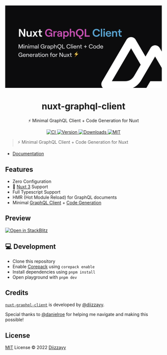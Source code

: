 [![nuxt-graphql-client](./docs/public/cover.png)](https://nuxt-graphql-client.web.app)

<h1 align="center">nuxt-graphql-client</h1>

<p align="center">⚡️ Minimal GraphQL Client + Code Generation for Nuxt</p>

<p align="center">
  <a href="https://github.com/diizzayy/nuxt-graphql-client/actions?query=branch%3Amain+event%3Apush">
    <img alt="CI" src="https://github.com/diizzayy/nuxt-graphql-client/actions/workflows/ci.yml/badge.svg?branch=main"/>
  </a>
  
  <a href="https://npmjs.com/package/nuxt-graphql-client">
      <img alt="Version" src="https://img.shields.io/npm/v/nuxt-graphql-client?color=blue&style=flat-square"/>
  </a>
  
  <a href="https://npmjs.com/package/nuxt-graphql-client">
      <img alt="Downloads" src="https://img.shields.io/npm/dt/nuxt-graphql-client?color=blue&style=flat-square"/>
  </a>
  
  <a href="https://opensource.org/licenses/MIT">
      <img alt="MIT" src="https://img.shields.io/badge/License-MIT-blue.svg?style=flat-square"/>
  </a>
</p>

> ⚡️ Minimal GraphQL Client + Code Generation for Nuxt

- [Documentation](https://nuxt-graphql-client.web.app)

## Features

- Zero Configuration
- 🚀 [Nuxt 3](https://v3.nuxtjs.org) Support
- Full Typescript Support
- HMR (Hot Module Reload) for GraphQL documents
- Minimal [GraphQL Client](https://github.com/prisma-labs/graphql-request#graphql-request) + [Code Generation](https://www.graphql-code-generator.com/)

## Preview

[![Open in StackBlitz](https://developer.stackblitz.com/img/open_in_stackblitz.svg)](https://stackblitz.com/edit/nuxt-graphql)

## 💻 Development

- Clone this repository
- Enable [Corepack](https://github.com/nodejs/corepack) using `corepack enable`
- Install dependencies using `pnpm install`
- Open playground with `pnpm dev`

## Credits

[`nuxt-graphql-client`](#nuxt-graphql-client) is developed by [@diizzayy](https://github.com/diizzayy).

Special thanks to [@danielroe](https://github.com/danielroe) for helping me navigate and making this possible!

## License

[MIT](./LICENSE) License © 2022 [Diizzayy](https://github.com/diizzayy)
